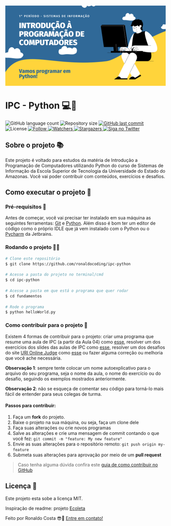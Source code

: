 ![Alt text](/img/IPC-Python.png?raw=true "Banner")

# IPC - Python 💻🐍

<p align="left">
  <img alt="GitHub language count" src="https://img.shields.io/github/languages/count/ronaldocoding/ipc-python?color=%2304D361">

  <img alt="Repository size" src="https://img.shields.io/github/repo-size/ronaldocoding/ipc-python">

  <a href="https://github.com/ronaldocoding/ipc-python/commits/main">
    <img alt="GitHub last commit" src="https://img.shields.io/github/last-commit/ronaldocoding/ipc-python">
  </a>

  <img alt="License" src="https://img.shields.io/badge/license-MIT-brightgreen">
   <a href="https://github.com/ronaldocoding/ipc-python/stargazers">
     
  <img alt="Follow" src="https://img.shields.io/github/followers/ronaldocoding?style=social">
     
  <img alt="Watchers" src="https://img.shields.io/github/watchers/ronaldocoding/ipc-python?style=social">
     
  <img alt="Stargazers" src="https://img.shields.io/github/stars/ronaldocoding/ipc-python?style=social">
     
   <a href="https://www.twitter.com/ronaldocoding/">
    <img alt="Siga no Twitter" src="https://img.shields.io/twitter/follow/ronaldocoding?style=social">
  </a>
  </a>
</p>

## Sobre o projeto 📚
<p align="left">Este projeto é voltado para estudos da matéria de Introdução a Programação de Computadores utilizando Python do curso de Sistemas de Informação da Escola Superior de Tecnologia da Universidade do Estado do Amazonas. Você vai poder contribuir com conteúdos, exercícios e desafios.</p>

## Como executar o projeto 🚀

### Pré-requisitos 📔

Antes de começar, você vai precisar ter instalado em sua máquina as seguintes ferramentas: [Git](https://git-scm.com) e [Python](https://www.python.org/). Além disso é bom ter um editor de código como o próprio IDLE que já vem instalado com o Python ou o [Pycharm](https://www.jetbrains.com/pt-br/pycharm/download/#section=windows) da Jetbrains.

### Rodando o projeto 👨‍💻

```bash
# Clone este repositório
$ git clone https://github.com/ronaldocoding/ipc-python

# Acesse a pasta do projeto no terminal/cmd
$ cd ipc-python

# Acesse a pasta em que está o programa que quer rodar
$ cd fundamentos

# Rode o programa
$ python helloWorld.py
```

### Como contribuir para o projeto 🧐

Existem 4 formas de contribuir para o projeto: criar uma programa que resume uma aula de IPC (a partir da Aula 04) como [esse](https://github.com/ronaldocoding/ipc-python/blob/main/fundamentos/helloWorld.py), resolver um dos exercícios dos slides das aulas de IPC como [esse](https://github.com/ronaldocoding/ipc-python/blob/main/exercicios/aula04/imposto.py), resolver um dos desafios do site [URI Online Judge](https://www.urionlinejudge.com.br/) como [esse](https://github.com/ronaldocoding/ipc-python/blob/main/desafios/extremelyBasic.py) ou fazer alguma correção ou melhoria que você ache necessária. 

**Observação 1**: sempre tente colocar um nome autoexplicativo para o arquivo do seu programa, seja o nome da aula, o nome do exercício ou do desafio, seguindo os exemplos mostrados anteriormente. 

**Observação 2**: não se esqueça de comentar seu código para torná-lo mais fácil de entender para seus colegas de turma.

#### Passos para contribuir:

1. Faça um **fork** do projeto.
2. Baixe o projeto na sua máquina, ou seja, faça um clone dele
3. Faça suas alterações ou crie novos programas
4. Salve as alterações e crie uma mensagem de commit contando o que você fez: `git commit -m "feature: My new feature"`
5. Envie as suas alterações para o repositório remoto: `git push origin my-feature`
6. Submeta suas alterações para aprovação por meio de um **pull request**
> Caso tenha alguma dúvida confira este [guia de como contribuir no GitHub](https://github.com/firstcontributions/first-contributions)

## Licença 📝 

Este projeto esta sobe a licença MIT.

Inspiração de readme: projeto [Ecoleta](https://github.com/tgmarinho/Ecoleta)

Feito por Ronaldo Costa 😎🖖 [Entre em contato!](https://www.linkedin.com/in/ronaldocoding/)
